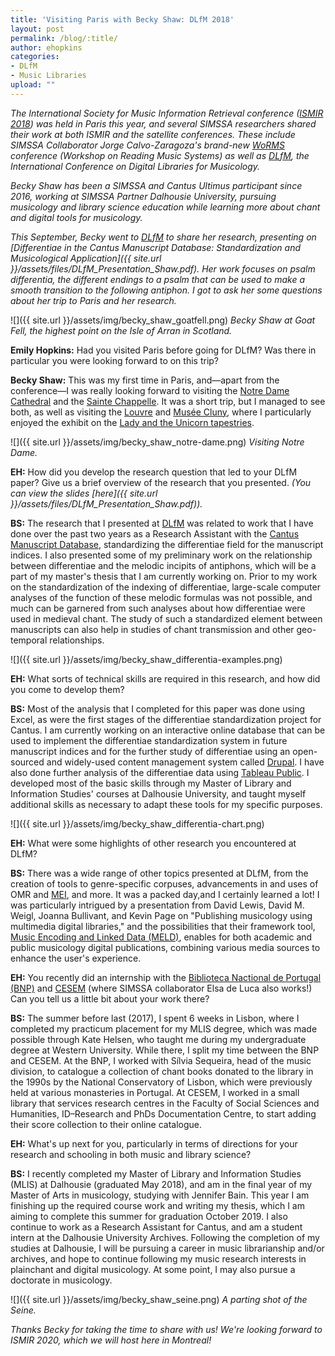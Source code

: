 ```yaml
---
title: 'Visiting Paris with Becky Shaw: DLfM 2018'
layout: post
permalink: /blog/:title/
author: ehopkins
categories:
- DLfM
- Music Libraries
upload: ""
---
```


_The International Society for Music Information Retrieval conference ([ISMIR 2018](http://ismir2018.ircam.fr/)) was held in Paris this year, and several SIMSSA researchers shared their work at both ISMIR and the satellite conferences. These include SIMSSA Collaborator Jorge Calvo-Zaragoza's brand-new [WoRMS](https://sites.google.com/view/worms2018/people) conference (Workshop on Reading Music Systems) as well as [DLfM](https://dlfm.web.ox.ac.uk/), the International Conference on Digital Libraries for Musicology._

_Becky Shaw has been a SIMSSA and Cantus Ultimus participant since 2016, working at SIMSSA Partner Dalhousie University, pursuing musicology and library science education while learning more about chant and digital tools for musicology._

_This September, Becky went to [DLfM](https://dlfm.web.ox.ac.uk/) to share her research, presenting on [Differentiae in the Cantus Manuscript Database: Standardization and Musicological Application]({{ site.url }}/assets/files/DLfM\_Presentation\_Shaw.pdf). Her work focuses on psalm differentia, the different endings to a psalm that can be used to make a smooth transition to the following antiphon. I got to ask her some questions about her trip to Paris and her research._

![]({{ site.url }}/assets/img/becky_shaw_goatfell.png)
_Becky Shaw at Goat Fell, the highest point on the Isle of Arran in Scotland._

**Emily Hopkins:** Had you visited Paris before going for DLfM? Was there in particular you were looking forward to on this trip?

**Becky Shaw:** This was my first time in Paris, and—apart from the conference—I was really looking forward to visiting the [Notre Dame Cathedral](http://www.notredamedeparis.fr/en/) and the [Sainte Chappelle](http://www.sainte-chapelle.fr/en/). It was a short trip, but I managed to see both, as well as visiting the [Louvre](https://www.louvre.fr/en) and [Musée Cluny](http://www.musee-moyenage.fr/), where I particularly enjoyed the exhibit on the [Lady and the Unicorn tapestries](http://www.musee-moyenage.fr/collection/oeuvre/la-dame-a-la-licorne.html).

![]({{ site.url }}/assets/img/becky_shaw_notre-dame.png)
_Visiting Notre Dame._

**EH:** How did you develop the research question that led to your DLfM paper? Give us a brief overview of the research that you presented. _(You can view the slides [here]({{ site.url }}/assets/files/DLfM_Presentation_Shaw.pdf))._

**BS:** The research that I presented at [DLfM](https://dlfm.web.ox.ac.uk/) was related to work that I have done over the past two years as a Research Assistant with the [Cantus Manuscript Database](http://cantus.uwaterloo.ca/), standardizing the differentiae field for the manuscript indices. I also presented some of my preliminary work on the relationship between differentiae and the melodic incipits of antiphons, which will be a part of my master's thesis that I am currently working on. Prior to my work on the standardization of the indexing of differentiae, large-scale computer analyses of the function of these melodic formulas was not possible, and much can be garnered from such analyses about how differentiae were used in medieval chant. The study of such a standardized element between manuscripts can also help in studies of chant transmission and other geo-temporal relationships.

![]({{ site.url }}/assets/img/becky_shaw_differentia-examples.png)

**EH:** What sorts of technical skills are required in this research, and how did you come to develop them?

**BS:** Most of the analysis that I completed for this paper was done using Excel, as were the first stages of the differentiae standardization project for Cantus. I am currently working on an interactive online database that can be used to implement the differentiae standardization system in future manuscript indices and for the further study of differentiae using an open-sourced and widely-used content management system called [Drupal](https://www.drupal.org/). I have also done further analysis of the differentiae data using [Tableau Public](https://public.tableau.com/en-us/s/). I developed most of the basic skills through my Master of Library and Information Studies' courses at Dalhousie University, and taught myself additional skills as necessary to adapt these tools for my specific purposes.

![]({{ site.url }}/assets/img/becky_shaw_differentia-chart.png)

**EH:** What were some highlights of other research you encountered at DLfM?

**BS:** There was a wide range of other topics presented at DLfM, from the creation of tools to genre-specific corpuses, advancements in and uses of OMR and [MEI](https://music-encoding.org/), and more. It was a packed day,and I certainly learned a lot! I was particularly intrigued by a presentation from David Lewis, David M. Weigl, Joanna Bullivant, and Kevin Page on "Publishing musicology using multimedia digital libraries," and the possibilities that their framework tool, [Music Encoding and Linked Data (MELD)](http://www.oerc.ox.ac.uk/news/centre-releases-music-encoding-software), enables for both academic and public musicology digital publications, combining various media sources to enhance the user's experience.

**EH:** You recently did an internship with the [Biblioteca Nactional de Portugal (BNP)](http://www.bnportugal.pt/) and [CESEM](http://cesem.fcsh.unl.pt/) (where SIMSSA collaborator Elsa de Luca also works!) Can you tell us a little bit about your work there?

**BS:** The summer before last (2017), I spent 6 weeks in Lisbon, where I completed my practicum placement for my MLIS degree, which was made possible through Kate Helsen, who taught me during my undergraduate degree at Western University. While there, I split my time between the BNP and CESEM. At the BNP, I worked with Sílvia Sequeira, head of the music division, to catalogue a collection of chant books donated to the library in the 1990s by the National Conservatory of Lisbon, which were previously held at various monasteries in Portugal. At CESEM, I worked in a small library that services research centres in the Faculty of Social Sciences and Humanities, ID–Research and PhDs Documentation Centre, to start adding their score collection to their online catalogue.

**EH:** What's up next for you, particularly in terms of directions for your research and schooling in both music and library science?

**BS:** I recently completed my Master of Library and Information Studies (MLIS) at Dalhousie (graduated May 2018), and am in the final year of my Master of Arts in musicology, studying with Jennifer Bain. This year I am finishing up the required course work and writing my thesis, which I am aiming to complete this summer for graduation October 2019. I also continue to work as a Research Assistant for Cantus, and am a student intern at the Dalhousie University Archives. Following the completion of my studies at Dalhousie, I will be pursuing a career in music librarianship and/or archives, and hope to continue following my music research interests in plainchant and digital musicology. At some point, I may also pursue a doctorate in musicology.

![]({{ site.url }}/assets/img/becky_shaw_seine.png)
_A parting shot of the Seine._

_Thanks Becky for taking the time to share with us! We're looking forward to ISMIR 2020, which we will host here in Montreal!_
